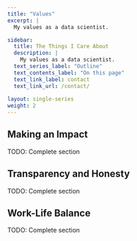 ```yaml
---
title: "Values"
excerpt: |
  My values as a data scientist. 

sidebar: 
  title: The Things I Care About
  description: |
    My values as a data scientist.
  text_series_label: "Outline" 
  text_contents_label: "On this page"
  text_link_label: contact
  text_link_url: /contact/
  
layout: single-series
weight: 2
---
```


## Making an Impact

TODO: Complete section

## Transparency and Honesty

TODO: Complete section

## Work-Life Balance

TODO: Complete section
